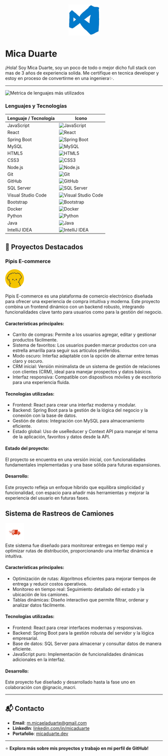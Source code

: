 


<div align="center">
  <img src="assets/212257465-7ce8d493-cac5-494e-982a-5a9deb852c4b.gif" alt="Descripción del GIF" width="100" />
</div>

# Mica Duarte

¡Hola! Soy Mica Duarte, soy un poco de todo o mejor dicho full stack con mas de 3 años de experiencia solida. Me certifique en tecnica developer y estoy en proceso de convertirme en una ingeniera✨.

---

![Metrica de lenguajes más utilizados](https://github-readme-stats.vercel.app/api/top-langs/?username=MicaDuarte&layout=compact&theme=radical)


### Lenguajes y Tecnologías

| Lenguaje / Tecnología | Icono |
|------------------------|-------|
| JavaScript | <img src="https://cdn.jsdelivr.net/gh/devicons/devicon/icons/javascript/javascript-original.svg" alt="JavaScript" width="40" height="40"/> |
| React | <img src="https://cdn.jsdelivr.net/gh/devicons/devicon/icons/react/react-original.svg" alt="React" width="40" height="40"/> |
| Spring Boot | <img src="https://cdn.jsdelivr.net/gh/devicons/devicon/icons/spring/spring-original.svg" alt="Spring Boot" width="40" height="40"/> |
| MySQL | <img src="https://cdn.jsdelivr.net/gh/devicons/devicon/icons/mysql/mysql-original.svg" alt="MySQL" width="40" height="40"/> |
| HTML5 | <img src="https://cdn.jsdelivr.net/gh/devicons/devicon/icons/html5/html5-original.svg" alt="HTML5" width="40" height="40"/> |
| CSS3 | <img src="https://cdn.jsdelivr.net/gh/devicons/devicon/icons/css3/css3-original.svg" alt="CSS3" width="40" height="40"/> |
| Node.js | <img src="https://cdn.jsdelivr.net/gh/devicons/devicon/icons/nodejs/nodejs-original.svg" alt="Node.js" width="40" height="40"/> |
| Git | <img src="https://cdn.jsdelivr.net/gh/devicons/devicon/icons/git/git-original.svg" alt="Git" width="40" height="40"/> |
| GitHub | <img src="https://cdn.jsdelivr.net/gh/devicons/devicon/icons/github/github-original.svg" alt="GitHub" width="40" height="40"/> |
| SQL Server | <img src="https://cdn.jsdelivr.net/gh/devicons/devicon/icons/microsoftsqlserver/microsoftsqlserver-plain.svg" alt="SQL Server" width="40" height="40"/> |
| Visual Studio Code | <img src="https://cdn.jsdelivr.net/gh/devicons/devicon/icons/vscode/vscode-original.svg" alt="Visual Studio Code" width="40" height="40"/> |
| Bootstrap | <img src="https://cdn.jsdelivr.net/gh/devicons/devicon/icons/bootstrap/bootstrap-original.svg" alt="Bootstrap" width="40" height="40"/> |
| Docker | <img src="https://cdn.jsdelivr.net/gh/devicons/devicon/icons/docker/docker-original.svg" alt="Docker" width="40" height="40"/> |
| Python | <img src="https://cdn.jsdelivr.net/gh/devicons/devicon/icons/python/python-original.svg" alt="Python" width="40" height="40"/> |
| Java | <img src="https://cdn.jsdelivr.net/gh/devicons/devicon/icons/java/java-original.svg" alt="Java" width="40" height="40"/> |
| IntelliJ IDEA | <img src="https://cdn.jsdelivr.net/gh/devicons/devicon/icons/intellij/intellij-original.svg" alt="IntelliJ IDEA" width="40" height="40"/> |




## 🌟 Proyectos Destacados

### Pipis E-commerce
![camiON](assets/pipis.png)

Pipis E-commerce es una plataforma de comercio electrónico diseñada para ofrecer una experiencia de compra intuitiva y moderna. Este proyecto combina un frontend dinámico con un backend robusto, integrando funcionalidades clave tanto para usuarios como para la gestión del negocio.

#### Características principales:
- Carrito de compras: Permite a los usuarios agregar, editar y gestionar productos fácilmente.
- Sistema de favoritos: Los usuarios pueden marcar productos con una estrella amarilla para seguir sus artículos preferidos.
- Modo oscuro: Interfaz adaptable con la opción de alternar entre temas claro y oscuro.
- CRM inicial: Versión minimalista de un sistema de gestión de relaciones con clientes (CRM), ideal para manejar prospectos y datos básicos.
- Interfaz responsiva: Compatible con dispositivos móviles y de escritorio para una experiencia fluida.
#### Tecnologías utilizadas:
- Frontend: React para crear una interfaz moderna y modular.
- Backend: Spring Boot para la gestión de la lógica del negocio y la conexión con la base de datos.
- Gestión de datos: Integración con MySQL para almacenamiento eficiente.
- Estado global: Uso de useReducer y Context API para manejar el tema de la aplicación, favoritos y datos desde la API.
#### Estado del proyecto:
El proyecto se encuentra en una versión inicial, con funcionalidades fundamentales implementadas y una base sólida para futuras expansiones.

#### Desarrollo:
Este proyecto refleja un enfoque híbrido que equilibra simplicidad y funcionalidad, con espacio para añadir más herramientas y mejorar la experiencia del usuario en futuras fases.



## Sistema de Rastreos de Camiones
<div>
<img src="assets/camionn.png" style="width:60px; heigth:60px;"/>
</div>
Este sistema fue diseñado para monitorear entregas en tiempo real y optimizar rutas de distribución, proporcionando una interfaz dinámica e intuitiva.

#### Características principales:
- Optimización de rutas: Algoritmos eficientes para mejorar tiempos de entrega y reducir costos operativos.
- Monitoreo en tiempo real: Seguimiento detallado del estado y la ubicación de los camiones.
- Tablas dinámicas: Diseño interactivo que permite filtrar, ordenar y analizar datos fácilmente.
#### Tecnologías utilizadas:
- Frontend: React para crear interfaces modernas y responsivas.
- Backend: Spring Boot para la gestión robusta del servidor y la lógica empresarial.
- Base de datos: SQL Server para almacenar y consultar datos de manera eficiente.
- JavaScript puro: Implementación de funcionalidades dinámicas adicionales en la interfaz.
#### Desarrollo:
Este proyecto fue diseñado y desarrollado hasta la fase uno en colaboración con @ignacio_macri.

---

## 📬 Contacto

- **Email**: [m.micaeladuarte@gmail.com](mailto:m.micaeladuarte@gmail.com)
- **LinkedIn**: [linkedin.com/in/micaduarte](https://www.linkedin.com/in/micaela-duarte-a351492ab/)
- **Portafolio**: [micaduarte.dev](https://micaduarte.dev)

---

⭐️ **Explora más sobre mis proyectos y trabajo en mi perfil de GitHub!**
